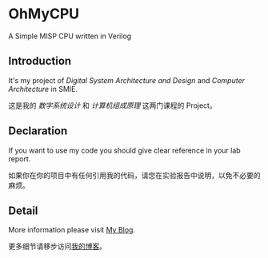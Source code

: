 # OhMyCPU
A Simple MISP CPU written in Verilog

## Introduction
It's my project of *Digital System Architecture and Design* and *Computer Architecture* in SMIE.

这是我的 *数字系统设计* 和 *计算机组成原理* 这两门课程的 Project。

## Declaration
If you want to use my code you should give clear reference in your lab report.

如果你在你的项目中有任何引用我的代码，请您在实验报告中说明，以免不必要的麻烦。

## Detail
More information please visit [My Blog](https://terry.pub/dev-diary/technology-diary/verilog/five-stage-misp-cpu-verilog-design-with-hazard-handle/).

更多细节请移步访问[我的博客](https://terry.pub/dev-diary/technology-diary/verilog/five-stage-misp-cpu-verilog-design-with-hazard-handle/)。
